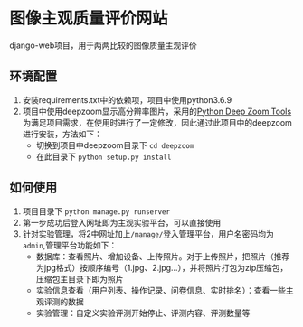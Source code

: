 # 图像主观质量评价网站
django-web项目，用于两两比较的图像质量主观评价

## 环境配置
1. 安装requirements.txt中的依赖项，项目中使用python3.6.9
2. 项目中使用deepzoom显示高分辨率图片，采用的[Python Deep Zoom Tools](https://github.com/openzoom/deepzoom.py)  
为满足项目需求，在使用时进行了一定修改，因此通过此项目中的deepzoom进行安装，方法如下：
    + 切换到项目中deepzoom目录下 `cd deepzoom`
    + 在此目录下 `python setup.py install`
## 如何使用
1. 项目目录下 `python manage.py runserver`
2. 第一步成功后登入网址即为主观实验平台，可以直接使用
3. 针对实验管理，将2中网址加上`/manage/`登入管理平台，用户名密码均为`admin`,管理平台功能如下：
    + 数据库：查看照片、增加设备、上传照片。对于上传照片，把照片（推荐为jpg格式）按顺序编号（1.jpg、2.jpg...），并将照片打包为zip压缩包，压缩包主目录下即为照片
    + 实验信息查看（用户列表、操作记录、问卷信息、实时排名）：查看一些主观评测的数据
    + 实验管理：自定义实验评测开始停止、评测内容、评测数量等